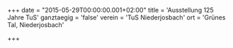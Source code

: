 +++
date = "2015-05-29T00:00:00.001+02:00"
title = 'Ausstellung 125 Jahre TuS'
ganztaegig = 'false'
verein = 'TuS Niederjosbach'
ort = 'Grünes Tal, Niederjosbach'

+++

      
